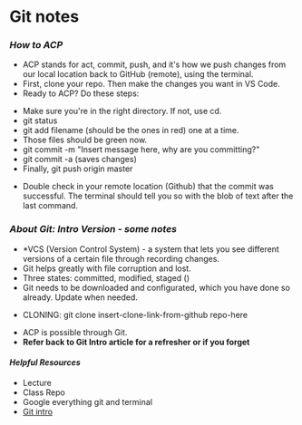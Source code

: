 # Git notes

### ***How to ACP***

- ACP stands for act, commit, push, and it's how we push changes from our local location back to GitHub (remote), using the terminal.
- First, clone your repo. Then make the changes you want in VS Code.
- Ready to ACP? Do these steps:
+ Make sure you're in the right directory. If not, use cd.
+ git status
+ git add filename (should be the ones in red) one at a time.
+ Those files should be green now.
+ git commit -m "Insert message here, why are you committing?"
+ git commit -a (saves changes)
+ Finally, git push origin master
- Double check in your remote location (Github) that the commit was successful. The terminal should tell you so with the blob of text after the last command.



### ***About Git: Intro Version - some notes***
- *VCS (Version Control System) - a system that lets you see different versions of a certain file through recording changes.
- Git helps greatly with file corruption and lost.
- Three states: committed, modified, staged ()
- Git needs to be downloaded and configurated, which you have done so already. Update when needed.
+ CLONING: git clone insert-clone-link-from-github repo-here
- ACP is possible through Git. 
- **Refer back to Git Intro article for a refresher or if you forget**



#### ***Helpful Resources***
- Lecture
- Class Repo
- Google everything git and terminal
- [Git intro](https://blog.udemy.com/git-tutorial-a-comprehensive-guide/)
